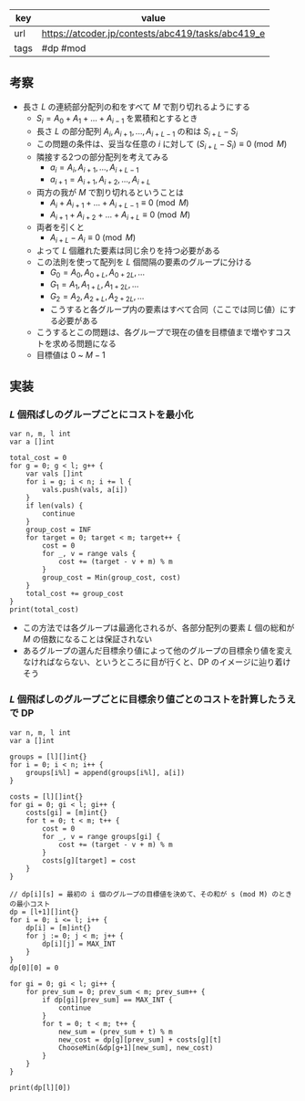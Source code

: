 
| key  | value                                             |
| ---- | ------------------------------------------------- |
| url  | https://atcoder.jp/contests/abc419/tasks/abc419_e |
| tags | #dp #mod                                        |

## 考察

- 長さ $L$ の連続部分配列の和をすべて $M$ で割り切れるようにする
	- $S_i = A_0 + A_1 + ... + A_{i-1}$ を累積和とするとき
	- 長さ $L$  の部分配列 $A_i, A_{i+1}, ..., A_{i+L-1}$ の和は $S_{i+L} - S_i$
	- この問題の条件は、妥当な任意の $i$ に対して $(S_{i+L} - S_i) \equiv 0 \pmod M$
	- 隣接する2つの部分配列を考えてみる
		- $a_i = A_i, A_{i+1}, ..., A_{i+L-1}$
		- $a_{i+1} = A_{i+1}, A_{i+2}, ..., A_{i+L}$
	- 両方の我が $M$ で割り切れるということは
		- $A_i + A_{i+1} + ... + A_{i+L-1} \equiv 0 \pmod M$
		- $A_{i+1} + A_{i+2} + ... + A_{i+L} \equiv 0 \pmod M$
	- 両者を引くと
		- $A_{i+L} - A_i \equiv 0 \pmod M$
	- よって $L$ 個離れた要素は同じ余りを持つ必要がある
	- この法則を使って配列を $L$ 個間隔の要素のグループに分ける
		- $G_0 = A_0, A_{0+L}, A_{0+2L}, ...$
		- $G_1 = A_1, A_{1+L}, A_{1+2L}, ...$
		- $G_2 = A_2, A_{2+L}, A_{2+2L}, ...$
		- こうすると各グループ内の要素はすべて合同（ここでは同じ値）にする必要がある
	- こうするとこの問題は、各グループで現在の値を目標値まで増やすコストを求める問題になる
	- 目標値は $0$ ~ $M-1$

## 実装

### $L$ 個飛ばしのグループごとにコストを最小化

```
var n, m, l int
var a []int

total_cost = 0
for g = 0; g < l; g++ {
	var vals []int
	for i = g; i < n; i += l {
		vals.push(vals, a[i])
	}
	if len(vals) {
		continue
	}
	group_cost = INF
	for target = 0; target < m; target++ {
		cost = 0
		for _, v = range vals {
			cost += (target - v + m) % m
		}
		group_cost = Min(group_cost, cost)
	}
	total_cost += group_cost
}
print(total_cost)
```

- この方法では各グループは最適化されるが、各部分配列の要素 $L$ 個の総和が $M$ の倍数になることは保証されない
- あるグループの選んだ目標余り値によって他のグループの目標余り値を変えなければならない、というところに目が行くと、DP のイメージに辿り着けそう

### $L$ 個飛ばしのグループごとに目標余り値ごとのコストを計算したうえで DP

```
var n, m, l int
var a []int

groups = [l][]int{}
for i = 0; i < n; i++ {
	groups[i%l] = append(groups[i%l], a[i])
}

costs = [l][]int{}
for gi = 0; gi < l; gi++ {
	costs[gi] = [m]int{}
	for t = 0; t < m; t++ {
		cost = 0
		for _, v = range groups[gi] {
			cost += (target - v + m) % m
		}
		costs[g][target] = cost
	}
}

// dp[i][s] = 最初の i 個のグループの目標値を決めて、その和が s (mod M) のときの最小コスト
dp = [l+1][]int{}
for i = 0; i <= l; i++ {
	dp[i] = [m]int{}
	for j := 0; j < m; j++ {
		dp[i][j] = MAX_INT
	}
}
dp[0][0] = 0

for gi = 0; gi < l; gi++ {
	for prev_sum = 0; prev_sum < m; prev_sum++ {
		if dp[gi][prev_sum] == MAX_INT {
			continue
		}
		for t = 0; t < m; t++ {
			new_sum = (prev_sum + t) % m
			new_cost = dp[g][prev_sum] + costs[g][t]
			ChooseMin(&dp[g+1][new_sum], new_cost)
		}
	}	
}

print(dp[l][0])
```